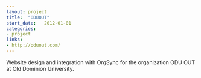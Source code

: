 ```yaml
---
layout: project
title:  "ODUOUT"
start_date:   2012-01-01
categories: 
- project
links: 
- http://oduout.com/
---
```


Website design and integration with OrgSync for the organization ODU OUT at Old Dominion University.
